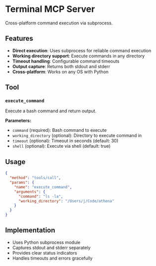# Terminal MCP Server

Cross-platform command execution via subprocess.

## Features

- **Direct execution**: Uses subprocess for reliable command execution
- **Working directory support**: Execute commands in any directory
- **Timeout handling**: Configurable command timeouts
- **Output capture**: Returns both stdout and stderr
- **Cross-platform**: Works on any OS with Python

## Tool

### `execute_command`
Execute a bash command and return output.

**Parameters:**
- `command` (required): Bash command to execute
- `working_directory` (optional): Directory to execute command in
- `timeout` (optional): Timeout in seconds (default: 30)
- `shell` (optional): Execute via shell (default: true)

## Usage

```json
{
  "method": "tools/call",
  "params": {
    "name": "execute_command", 
    "arguments": {
      "command": "ls -la",
      "working_directory": "/Users/j/Code/athena"
    }
  }
}
```

## Implementation

- Uses Python subprocess module
- Captures stdout and stderr separately
- Provides clear status indicators
- Handles timeouts and errors gracefully
